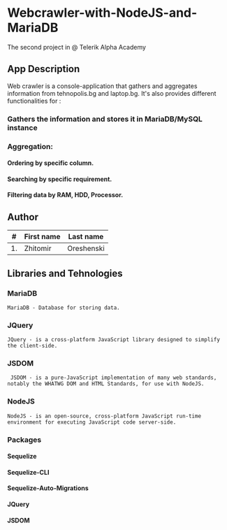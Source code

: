 # Webcrawler-with-NodeJS-and-MariaDB

The second project in @ Telerik Alpha Academy

## App Description

Web crawler is a console-application that gathers and aggregates information from tehnopolis.bg and laptop.bg. It's also provides different
functionalities for :

### Gathers the information and stores it in MariaDB/MySQL instance

### Aggregation:

#### Ordering by specific column.

#### Searching  by specific requirement.

#### Filtering data by RAM, HDD, Processor.
	
	
## Author

| #        | First name | Last name  |       
| -------- | --------- 	| ---------- |
| 1.	   | Zhitomir  	| Oreshenski |


## Libraries and Tehnologies

### MariaDB 

	MariaDB - Database for storing data.

### JQuery

	JQuery - is a cross-platform JavaScript library designed to simplify the client-side.

### JSDOM

	 JSDOM - is a pure-JavaScript implementation of many web standards, notably the WHATWG DOM and HTML Standards, for use with NodeJS. 
	 
### NodeJS

	NodeJS - is an open-source, cross-platform JavaScript run-time environment for executing JavaScript code server-side. 
	
### Packages

#### Sequelize

#### Sequelize-CLI

#### Sequelize-Auto-Migrations

#### JQuery

#### JSDOM



